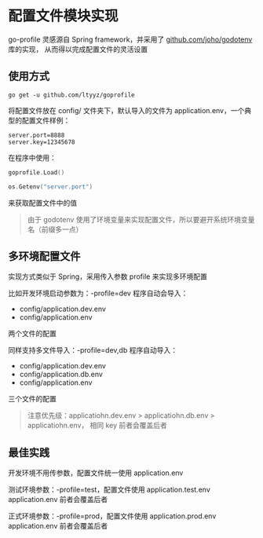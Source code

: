 # 配置文件模块实现

go-profile 灵感源自 Spring framework，并采用了 [github.com/joho/godotenv](https://github.com/joho/godotenv) 库的实现，
从而得以完成配置文件的灵活设置

## 使用方式

```
go get -u github.com/ltyyz/goprofile
```

将配置文件放在 config/ 文件夹下，默认导入的文件为 application.env，一个典型的配置文件样例：

```
server.port=8888
server.key=12345678
```

在程序中使用：

```go
goprofile.Load()

os.Getenv("server.port")
```

来获取配置文件中的值

> 由于 godotenv 使用了环境变量来实现配置文件，所以要避开系统环境变量名（前缀多一点）

## 多环境配置文件

实现方式类似于 Spring，采用传入参数 profile 来实现多环境配置

比如开发环境启动参数为：-profile=dev 程序自动会导入：

- config/application.dev.env
- config/application.env

两个文件的配置

同样支持多文件导入：-profile=dev,db 程序自动导入：

- config/application.dev.env
- config/application.db.env
- config/application.env

三个文件的配置

> 注意优先级：applicatiohn.dev.env > applicatiohn.db.env > applicatiohn.env，
> 相同 key 前者会覆盖后者


## 最佳实践

开发环境不用传参数，配置文件统一使用 application.env

测试环境参数：-profile=test，配置文件使用 application.test.env application.env 前者会覆盖后者

正式环境参数：-profile=prod，配置文件使用 application.prod.env application.env 前者会覆盖后者
